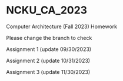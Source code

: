 # NCKU_CA_2023
Computer Architecture (Fall 2023) Homework

Please change the branch to check 

Assignment 1 (update 09/30/2023)

Assignment 2 (update 10/31/2023)

Assignment 3 (update 11/30/2023)
